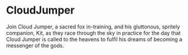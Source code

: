 # CloudJumper
Join Cloud Jumper, a sacred fox in-training, and his gluttonous, spritely companion, Kit, as they race through the sky in practice for the day that Cloud Jumper is called to the heavens to fulfil his dreams of becoming a messenger of the gods.
